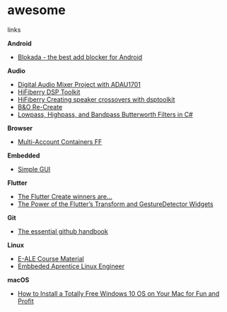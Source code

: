 # awesome
links


**Android**
* [Blokada - the best add blocker for Android](https://blokada.org/)


**Audio**
* [Digital Audio Mixer Project with ADAU1701](http://tataylino.com/digital-audio-mixer-project-with-adau1701/)
* [HiFiberry DSP Toolkit](https://github.com/hifiberry/hifiberry-dsp)
* [HiFiberry Creating speaker crossovers with dsptoolkit](https://github.com/hifiberry/hifiberry-dsp/blob/master/doc/crossovers.md)
* [B&O Re-Create](https://github.com/bang-olufsen/create/tree/master/DSP%20Programs)
* [Lowpass, Highpass, and Bandpass Butterworth Filters in C#](https://www.codeproject.com/Tips/5070936/Lowpass-Highpass-and-Bandpass-Butterworth-Filters)



**Browser**
* [Multi-Account Containers  FF](https://github.com/mozilla/multi-account-containers/#readme)


**Embedded**
* [Simple GUI](https://github.com/hampussandberg/HexConnect/wiki/Simple-GUI)


**Flutter**
* [The Flutter Create winners are…](https://medium.com/flutter/the-flutter-create-winners-are-40980f2d20b3)
* [The Power of the Flutter’s Transform and GestureDetector Widgets](https://medium.com/flutter/the-power-of-the-flutters-transform-and-gesturedetector-widgets-6834f5a25be9)



**Git**
* [The essential github handbook](https://www.freecodecamp.org/news/the-essential-git-handbook-a1cf77ed11b5/)


**Linux**
* [E-ALE Course Material](https://cm.e-ale.org/2019/LCA2019/)
* [Embbeded Aprentice Linux Engineer](https://github.com/e-ale/)


**macOS**
* [How to Install a Totally Free Windows 10 OS on Your Mac for Fun and Profit](https://towardsdatascience.com/how-to-install-a-free-windows-virtual-machine-on-your-mac-bf7cbc05888e)

